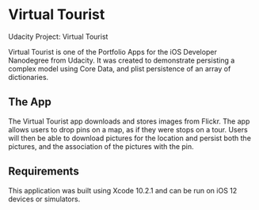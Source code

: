 # Virtual Tourist
Udacity Project: Virtual Tourist

Virtual Tourist is one of the Portfolio Apps for the iOS Developer Nanodegree from Udacity. It was created to demonstrate persisting a complex model using Core Data, and plist persistence of an array of dictionaries.

## The App
The Virtual Tourist app downloads and stores images from Flickr. The app allows users to drop pins on a map, as if they were stops on a tour. Users will then be able to download pictures for the location and persist both the pictures, and the association of the pictures with the pin.

## Requirements
This application was built using Xcode 10.2.1 and can be run on iOS 12 devices or simulators.
